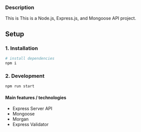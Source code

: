 ### Description

This is This is a Node.js, Express.js, and Mongoose API project.

## Setup

### 1. Installation

```bash
# install dependencies
npm i
```

### 2. Development

```bash
npm run start
```

#### Main features / technologies

- Express Server API
- Mongoose
- Morgan
- Express Validator
